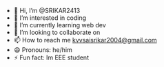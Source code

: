 - 👋 Hi, I’m @SRIKAR2413
- 👀 I’m interested in coding 
- 🌱 I’m currently learning web dev
- 💞️ I’m looking to collaborate on 
- 📫 How to reach me kvvsaisrikar2004@gmail.com
- 😄 Pronouns: he/him
- ⚡ Fun fact: Im EEE student 

<!---
SRIKAR2413/SRIKAR2413 is a ✨ special ✨ repository because its `README.md` (this file) appears on your GitHub profile.
You can click the Preview link to take a look at your changes.
--->
